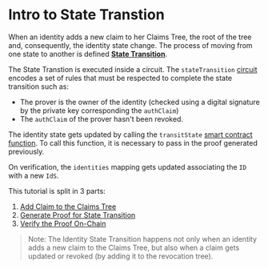 # Intro to State Transtion

When an identity adds a new claim to her Claims Tree, the root of the tree and, consequently, the identity state change. The process of moving from one state to another is defined [**State Transition**](https://docs.iden3.io/protocol/spec/#identity-state-transition-function).

The State Transtion is executed inside a circuit. The `stateTransition` [circuit](../../protocol/main-circuits.md#statetransition) encodes a set of rules that must be respected to complete the state transition such as:

- The prover is the owner of the identity (checked using a digital signature by the private key corresponding the `authClaim`)
- The `authClaim` of the prover hasn't been revoked.
 
The identity state gets updated by calling the `transitState` [smart contract function](https://github.com/iden3/contracts/blob/master/contracts/State.sol#L87.). To call this function, it is necessary to pass in the proof generated previously.

On verification, the `identities` mapping gets updated associating the `ID` with a new `IdS`.

This tutorial is split in 3 parts:

1. [Add Claim to the Claims Tree](./new-identity-state.md)
2. [Generate Proof for State Transition](./state-transition-proof.md)
3. [Verify the Proof On-Chain](./on-chain-state-transition.md)

> Note: The Identity State Transition happens not only when an identity adds a new claim to the Claims Tree, but also when a claim gets updated or revoked (by adding it to the revocation tree).
